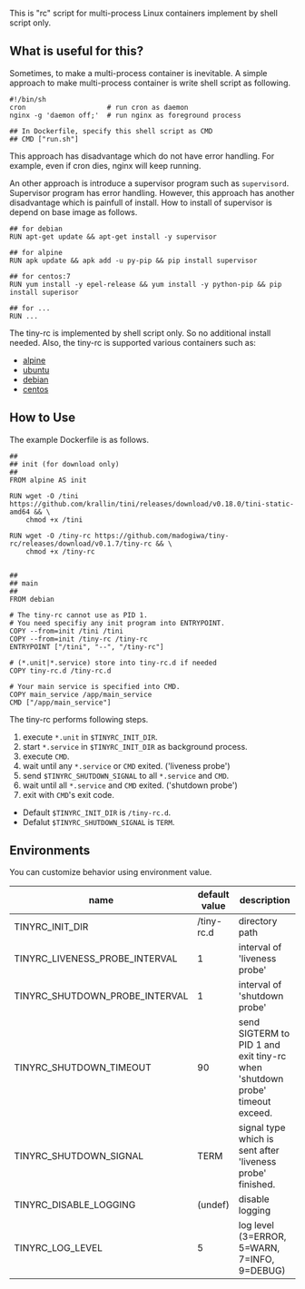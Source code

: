
This is "rc" script for multi-process Linux containers implement by shell script only.

## What is useful for this?

Sometimes, to make a multi-process container is inevitable.
A simple approach to make multi-process container is write shell script as following.

```
#!/bin/sh
cron                    # run cron as daemon
nginx -g 'daemon off;'  # run nginx as foreground process

## In Dockerfile, specify this shell script as CMD
## CMD ["run.sh"]
```

This approach has disadvantage which do not have error handling.
For example, even if cron dies, nginx will keep running.

An other approach is introduce a supervisor program such as `supervisord`.
Supervisor program has error handling. However, this approach has another disadvantage which is painfull of install. How to install of supervisor is depend on base image as follows.

```
## for debian
RUN apt-get update && apt-get install -y supervisor

## for alpine
RUN apk update && apk add -u py-pip && pip install supervisor

## for centos:7
RUN yum install -y epel-release && yum install -y python-pip && pip install superisor

## for ...
RUN ...
```

The tiny-rc is implemented by shell script only. So no additional install needed.
Also, the tiny-rc is supported various containers such as:

- [alpine](https://hub.docker.com/_/alpine/)
- [ubuntu](https://hub.docker.com/_/ubuntu/)
- [debian](https://hub.docker.com/_/debian/)
- [centos](https://hub.docker.com/_/centos/)

## How to Use

The example Dockerfile is as follows.

```
##
## init (for download only)
##
FROM alpine AS init

RUN wget -O /tini https://github.com/krallin/tini/releases/download/v0.18.0/tini-static-amd64 && \
    chmod +x /tini

RUN wget -O /tiny-rc https://github.com/madogiwa/tiny-rc/releases/download/v0.1.7/tiny-rc && \
    chmod +x /tiny-rc


##
## main
##
FROM debian

# The tiny-rc cannot use as PID 1.
# You need specifiy any init program into ENTRYPOINT.
COPY --from=init /tini /tini
COPY --from=init /tiny-rc /tiny-rc
ENTRYPOINT ["/tini", "--", "/tiny-rc"]

# (*.unit|*.service) store into tiny-rc.d if needed
COPY tiny-rc.d /tiny-rc.d

# Your main service is specified into CMD.
COPY main_service /app/main_service 
CMD ["/app/main_service"]
```

The tiny-rc performs following steps.

1. execute `*.unit` in `$TINYRC_INIT_DIR`.
3. start `*.service` in `$TINYRC_INIT_DIR` as background process.
4. execute `CMD`.
5. wait until any `*.service` or `CMD` exited. ('liveness probe')
6. send `$TINYRC_SHUTDOWN_SIGNAL` to all `*.service` and `CMD`.
7. wait until all `*.service` and `CMD` exited. ('shutdown probe')
8. exit with `CMD`'s exit code.

- Default `$TINYRC_INIT_DIR` is `/tiny-rc.d`.
- Defalut `$TINYRC_SHUTDOWN_SIGNAL` is `TERM`.


## Environments

You can customize behavior using environment value.

|name|default value|description|
|---|---|---|
|TINYRC_INIT_DIR|/tiny-rc.d|directory path|
|TINYRC_LIVENESS_PROBE_INTERVAL|1|interval of 'liveness probe'|
|TINYRC_SHUTDOWN_PROBE_INTERVAL|1|interval of 'shutdown probe'|
|TINYRC_SHUTDOWN_TIMEOUT|90|send SIGTERM to PID 1 and exit tiny-rc when 'shutdown probe' timeout exceed.|
|TINYRC_SHUTDOWN_SIGNAL|TERM|signal type which is sent after 'liveness probe' finished.|
|TINYRC_DISABLE_LOGGING|(undef)|disable logging|
|TINYRC_LOG_LEVEL|5|log level (3=ERROR, 5=WARN, 7=INFO, 9=DEBUG)|
